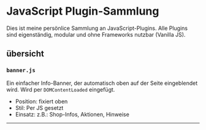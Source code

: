 # JavaScript Plugin-Sammlung

Dies ist meine persönlice Sammlung an JavaScript-Plugins. Alle Plugins sind eigenständig, modular und ohne Frameworks nutzbar (Vanilla JS).

## übersicht

### `banner.js`

Ein einfacher Info-Banner, der automatisch oben auf der Seite eingeblendet wird. Wird per `DOMContentLoaded` eingefügt.

- Position: fixiert oben
- Stil: Per JS gesetzt
- Einsatz: z.B.: Shop-Infos, Aktionen, Hinweise

---
